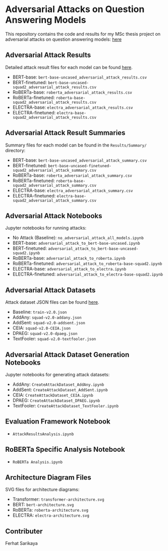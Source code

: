 # Adversarial Attacks on Question Answering Models

This repository contains the code and results for my MSc thesis project on adversarial attacks on question answering models: [here](https://doi.org/10.5281/zenodo.13953578)

## Adversarial Attack Results

Detailed attack result files for each model can be found [here](https://drive.google.com/drive/folders/1inV6yUf7AhrWto45wA5YWfemqvSwQpSL).

- BERT-base: `bert-base-uncased_adversarial_attack_results.csv`
- BERT-finetuned: `bert-base-uncased-squad2_adversarial_attack_results.csv`
- RoBERTa-base: `roberta_adversarial_attack_results.csv`
- RoBERTa-finetuned: `roberta-base-squad2_adversarial_attack_results.csv`
- ELECTRA-base: `electra_adversarial_attack_results.csv`
- ELECTRA-finetuned: `electra-base-squad2_adversarial_attack_results.csv`

## Adversarial Attack Result Summaries

Summary files for each model can be found in the `Results/Summary/` directory:

- BERT-base: `bert-base-uncased_adversarial_attack_summary.csv`
- BERT-finetuned: `bert-base-uncased-finetuned-squad2_adversarial_attack_summary.csv`
- RoBERTa-base: `roberta_adversarial_attack_summary.csv`
- RoBERTa-finetuned: `roberta-base-squad2_adversarial_attack_summary.csv`
- ELECTRA-base: `electra_adversarial_attack_summary.csv`
- ELECTRA-finetuned: `electra-base-squad2_adversarial_attack_summary.csv`

## Adversarial Attack Notebooks

Jupyter notebooks for running attacks:

- No Attack (Baseline): `no_adversarial_attack_all_models.ipynb`
- BERT-base: `adversarial_attack_to_bert-base-uncased.ipynb`
- BERT-finetuned: `adversarial_attack_to_bert-base-uncased-squad2.ipynb`
- RoBERTa-base: `adversarial_attack_to_roberta.ipynb`
- RoBERTa-finetuned: `adversarial_attack_to_roberta-base-squad2.ipynb`
- ELECTRA-base: `adversarial_attack_to_electra.ipynb`
- ELECTRA-finetuned: `adversarial_attack_to_electra-base-squad2.ipynb`

## Adversarial Attack Datasets

Attack dataset JSON files can be found [here](https://drive.google.com/drive/folders/1uHXSwKBT-AiU0vgRwFeo9gKk1ev-pAvI).

- Baseline: `train-v2.0.json`
- AddAny: `squad-v2.0-addany.json`
- AddSent: `squad-v2.0-addsent.json`
- CEIA: `squad-v2.0-CEIA.json`
- DPAEG: `squad-v2.0-dpaeg.json`
- TextFooler: `squad-v2.0-textfooler.json`

## Adversarial Attack Dataset Generation Notebooks

Jupyter notebooks for generating attack datasets:

- AddAny: `CreateAttackDataset_AddAny.ipynb`
- AddSent: `CreateAttackDataset_AddSent.ipynb`
- CEIA: `CreateAttackDataset_CEIA.ipynb`
- DPAEG: `CreateAttackDataset_DPAEG.ipynb`
- TextFooler: `CreateAttackDataset_TextFooler.ipynb`

## Evaluation Framework Notebook

- `AttackResultsAnalysis.ipynb`

## RoBERTa Specific Analysis Notebook

- `RoBERTa Analysis.ipynb`

## Architecture Diagram Files

SVG files for architecture diagrams:

- Transformer: `transformer-architecture.svg`
- BERT: `bert-architecture.svg`
- RoBERTa: `roberta-architecture.svg`
- ELECTRA: `electra-architecture.svg`

## Contributer

Ferhat Sarikaya
